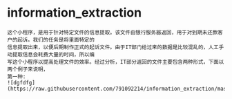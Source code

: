 # information_extraction
    这个小程序，是用于针对特定文件的信息提取。该文件由银行服务器返回，用于对到期未还款客户的起诉。我们的任务是将里面特定的  
    信息提取出来，以便后期制作正式的起诉文件。由于IT部门给过来的数据是比较混乱的，人工手动提取信息会耗费大量的时间，所以编  
    写这个小程序以提高处理文件的效率。经过分析，IT部分返回的文件主要包含两种形式，下面以两个例子来说明，  
    第一种:  
    ![dgfdfg]
    (https://raw.githubusercontent.com/791092214/information_extraction/master/1586338081(1).png)
